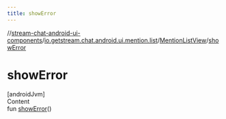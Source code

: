 ```yaml
---
title: showError
---
```

//[stream-chat-android-ui-components](../../../index.md)/[io.getstream.chat.android.ui.mention.list](../index.md)/[MentionListView](index.md)/[showError](showError.md)



# showError  
[androidJvm]  
Content  
fun [showError](showError.md)()  



